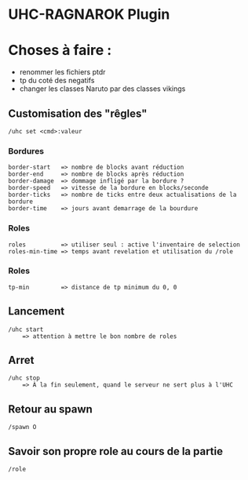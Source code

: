 # UHC-RAGNAROK Plugin

# Choses à faire : 

- renommer les fichiers ptdr
- tp du coté des negatifs
- changer les classes Naruto par des classes vikings


## Customisation des "rêgles"

    /uhc set <cmd>:valeur

### Bordures

    border-start   => nombre de blocks avant réduction
    border-end     => nombre de blocks après réduction
    border-damage  => dommage infligé par la bordure ?
    border-speed   => vitesse de la bordure en blocks/seconde
    border-ticks   => nombre de ticks entre deux actualisations de la bordure
    border-time    => jours avant demarrage de la bourdure

### Roles
    roles          => utiliser seul : active l'inventaire de selection
    roles-min-time => temps avant revelation et utilisation du /role

### Roles
    tp-min         => distance de tp minimum du 0, 0

## Lancement
    /uhc start
        => attention à mettre le bon nombre de roles

## Arret
    /uhc stop
        => À la fin seulement, quand le serveur ne sert plus à l'UHC

## Retour au spawn
    /spawn O

## Savoir son propre role au cours de la partie
    /role